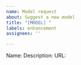 ```yaml
---
name: Model request
about: Suggest a new model
title: "[MODEL] "
labels: enhancement
assignees: ''

---
```


Name: 
Description:
URL:
